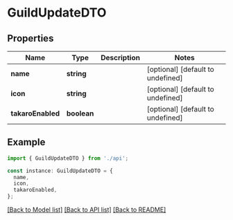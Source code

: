 # GuildUpdateDTO

## Properties

| Name              | Type        | Description | Notes                             |
| ----------------- | ----------- | ----------- | --------------------------------- |
| **name**          | **string**  |             | [optional] [default to undefined] |
| **icon**          | **string**  |             | [optional] [default to undefined] |
| **takaroEnabled** | **boolean** |             | [optional] [default to undefined] |

## Example

```typescript
import { GuildUpdateDTO } from './api';

const instance: GuildUpdateDTO = {
  name,
  icon,
  takaroEnabled,
};
```

[[Back to Model list]](../README.md#documentation-for-models) [[Back to API list]](../README.md#documentation-for-api-endpoints) [[Back to README]](../README.md)
